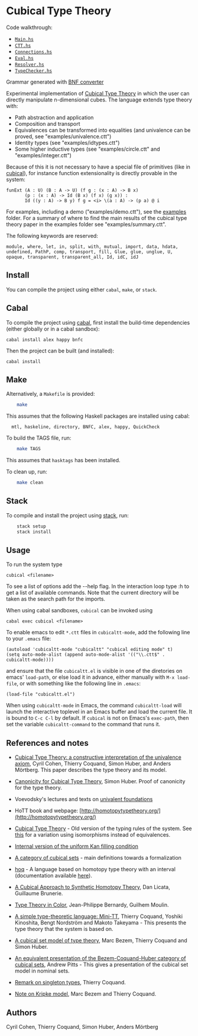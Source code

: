 Cubical Type Theory
===================

Code walkthrough:

- [`Main.hs`](./Main.html)
- [`CTT.hs`](./CTT.html)
- [`Connections.hs`](./Connections.html)
- [`Eval.hs`](./Eval.html)
- [`Resolver.hs`](./Resolver.html)
- [`TypeChecker.hs`](./TypeChecker.html)

Grammar generated with [BNF converter](./../Exp.cf)

Experimental implementation of [Cubical Type
Theory](http://www.cse.chalmers.se/~coquand/cubicaltt.pdf) in which
the user can directly manipulate n-dimensional cubes. The language
extends type theory with:

* Path abstraction and application
* Composition and transport
* Equivalences can be transformed into equalities (and univalence can
  be proved, see "examples/univalence.ctt")
* Identity types (see "examples/idtypes.ctt")
* Some higher inductive types (see "examples/circle.ctt" and
  "examples/integer.ctt")

Because of this it is not necessary to have a special file of
primitives (like in [cubical](https://github.com/simhu/cubical)), for
instance function extensionality is directly provable in the system:

```
funExt (A : U) (B : A -> U) (f g : (x : A) -> B x)
       (p : (x : A) -> Id (B x) (f x) (g x)) :
       Id ((y : A) -> B y) f g = <i> \(a : A) -> (p a) @ i
```

For examples, including a demo ("examples/demo.ctt"), see the
[examples](https://github.com/mortberg/cubicaltt/tree/master/examples#cubical-type-theory-examples)
folder. For a summary of where to find the main results of the cubical
type theory paper in the examples folder see "examples/summary.ctt".

The following keywords are reserved:

```
module, where, let, in, split, with, mutual, import, data, hdata,
undefined, PathP, comp, transport, fill, Glue, glue, unglue, U,
opaque, transparent, transparent_all, Id, idC, idJ
```

Install
-------

You can compile the project using either `cabal`, `make`, or `stack`.

## Cabal

To compile the project using [cabal](https://www.haskell.org/cabal/),
first install the build-time dependencies (either globally or in a
cabal sandbox):

  `cabal install alex happy bnfc`

Then the project can be built (and installed):

  `cabal install`

## Make

Alternatively, a `Makefile` is provided:

```sh
    make
```


This assumes that the following Haskell packages are installed using cabal:

```
  mtl, haskeline, directory, BNFC, alex, happy, QuickCheck
```

To build the TAGS file, run:

```sh
    make TAGS
```

This assumes that ```hasktags``` has been installed.

To clean up, run:

```sh
    make clean
```

## Stack

To compile and install the project using [stack](https://haskellstack.org/), run:

```sh
    stack setup
    stack install
```

Usage
-----

To run the system type

  `cubical <filename>`

To see a list of options add the --help flag. In the interaction loop
type :h to get a list of available commands. Note that the current
directory will be taken as the search path for the imports.


When using cabal sandboxes, `cubical` can be invoked using

  `cabal exec cubical <filename>`


To enable emacs to edit ```*.ctt``` files in ```cubicaltt-mode```, add the following
line to your ```.emacs``` file:
```
(autoload 'cubicaltt-mode "cubicaltt" "cubical editing mode" t)
(setq auto-mode-alist (append auto-mode-alist '(("\\.ctt$" . cubicaltt-mode))))
```
and ensure that the file ```cubicaltt.el``` is visible in one of the diretories
on emacs' ```load-path```, or else load it in advance, either manually with
```M-x load-file```, or with something like the following line in ```.emacs```:
```
(load-file "cubicaltt.el")
```

When using `cubicaltt-mode` in Emacs, the command `cubicaltt-load` will launch the
interactive toplevel in an Emacs buffer and load the current file. It
is bound to `C-c C-l` by default. If `cubical` is not on Emacs's
`exec-path`, then set the variable `cubicaltt-command` to the command that
runs it.

References and notes
--------------------

 * [Cubical Type Theory: a constructive interpretation of the
   univalence
   axiom](http://www.cse.chalmers.se/~coquand/cubicaltt.pdf), Cyril
   Cohen, Thierry Coquand, Simon Huber, and Anders Mörtberg. This
   paper describes the type theory and its model.

 * [Canonicity for Cubical Type
   Theory](https://arxiv.org/abs/1607.04156), Simon Huber. Proof of
   canonicity for the type theory.

 * Voevodsky's lectures and texts on [univalent
   foundations](http://www.math.ias.edu/vladimir/home)

 * HoTT book and webpage:
   [http://homotopytypetheory.org/](http://homotopytypetheory.org/)

 * [Cubical Type Theory](http://www.cse.chalmers.se/~coquand/face.pdf) - 
   Old version of the typing rules of the system. See
   [this](http://www.cse.chalmers.se/~coquand/face.pdf) for a
   variation using isomorphisms instead of equivalences.

 * [Internal version of the uniform Kan filling condition](http://www.cse.chalmers.se/~coquand/shape.pdf)

 * [A category of cubical sets](http://www.cse.chalmers.se/~coquand/vv.pdf) - main
   definitions towards a formalization

 * [hoq](https://github.com/valis/hoq/) - A language based on homotopy
   type theory with an interval (documentation available
   [here](https://docs.google.com/viewer?a=v&pid=forums&srcid=MTgzMDE5NzAyNTk5NDUxMjg3MDABMDQ5MTM3MjY5Nzc5MzY3ODYzNjABT3A0QWRIempiZTBKATAuMQEBdjI)).

 * [A Cubical Approach to Synthetic Homotopy Theory](http://dlicata.web.wesleyan.edu/pubs/lb15cubicalsynth/lb15cubicalsynth.pdf),
   Dan Licata, Guillaume Brunerie.

 * [Type Theory in Color](http://www.cse.chalmers.se/~bernardy/CCCC.pdf),
   Jean-Philippe Bernardy, Guilhem Moulin.

 * [A simple type-theoretic language: Mini-TT](http://www.cse.chalmers.se/~bengt/papers/GKminiTT.pdf),
   Thierry Coquand, Yoshiki Kinoshita, Bengt Nordström and Makoto
   Takeyama - This presents the type theory that the system is based
   on.

 * [A cubical set model of type theory](http://www.cse.chalmers.se/~coquand/model1.pdf), Marc
   Bezem, Thierry Coquand and Simon Huber.

 * [An equivalent presentation of the Bezem-Coquand-Huber category of cubical sets](http://arxiv.org/abs/1401.7807), Andrew Pitts - This
   gives a presentation of the cubical set model in nominal sets.

 * [Remark on singleton types](http://www.cse.chalmers.se/~coquand/singl.pdf), Thierry
   Coquand.

 * [Note on Kripke model](http://www.cse.chalmers.se/~coquand/countermodel.pdf), Marc
   Bezem and Thierry Coquand.


Authors
-------

Cyril Cohen, Thierry Coquand, Simon Huber, Anders Mörtberg


